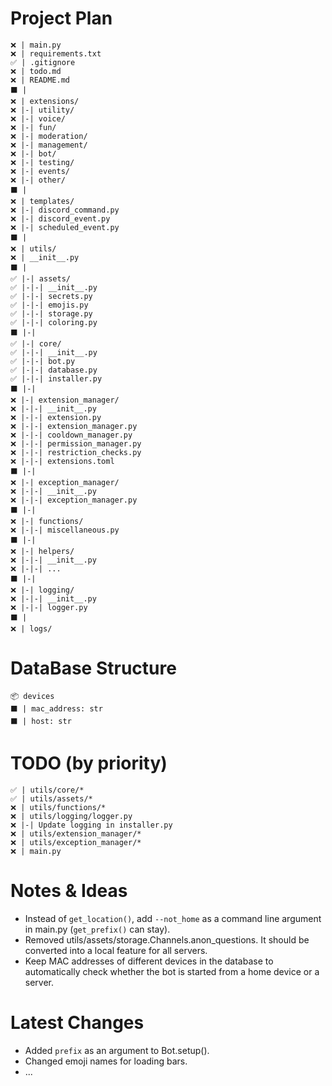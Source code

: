 # Project Plan
```
❌ | main.py
❌ | requirements.txt
✅ | .gitignore
❌ | todo.md
❌ | README.md
⬛ |
❌ | extensions/
❌ |-| utility/
❌ |-| voice/
❌ |-| fun/
❌ |-| moderation/
❌ |-| management/
❌ |-| bot/
❌ |-| testing/
❌ |-| events/
❌ |-| other/
⬛ |
❌ | templates/
❌ |-| discord_command.py
❌ |-| discord_event.py
❌ |-| scheduled_event.py
⬛ |
❌ | utils/
❌ | __init__.py
⬛ |
✅ |-| assets/
✅ |-|-| __init__.py
✅ |-|-| secrets.py
✅ |-|-| emojis.py
✅ |-|-| storage.py
✅ |-|-| coloring.py
⬛ |-|
✅ |-| core/
✅ |-|-| __init__.py
✅ |-|-| bot.py
✅ |-|-| database.py
✅ |-|-| installer.py
⬛ |-|
❌ |-| extension_manager/
❌ |-|-| __init__.py
❌ |-|-| extension.py
❌ |-|-| extension_manager.py
❌ |-|-| cooldown_manager.py
❌ |-|-| permission_manager.py
❌ |-|-| restriction_checks.py
❌ |-|-| extensions.toml
⬛ |-|
❌ |-| exception_manager/
❌ |-|-| __init__.py
❌ |-|-| exception_manager.py
⬛ |-|
❌ |-| functions/
❌ |-|-| miscellaneous.py
⬛ |-|
❌ |-| helpers/
❌ |-|-| __init__.py
❌ |-|-| ...
⬛ |-|
❌ |-| logging/
❌ |-|-| __init__.py
❌ |-|-| logger.py
⬛ |
❌ | logs/ 
```

# DataBase Structure
```
📦 devices
⬛ | mac_address: str
⬛ | host: str
```

# TODO (by priority)
```
✅ | utils/core/*
✅ | utils/assets/*
❌ | utils/functions/*
❌ | utils/logging/logger.py
❌ |-| Update logging in installer.py
❌ | utils/extension_manager/*
❌ | utils/exception_manager/*
❌ | main.py
```


# Notes & Ideas
- Instead of `get_location()`, add `--not_home` as a command line argument in main.py (`get_prefix()` can stay).
- Removed utils/assets/storage.Channels.anon_questions. It should be converted into a local feature for all servers.
- Keep MAC addresses of different devices in the database to automatically check whether the bot is started from a home device or a server.

# Latest Changes
- Added `prefix` as an argument to Bot.setup().
- Changed emoji names for loading bars.
- ...